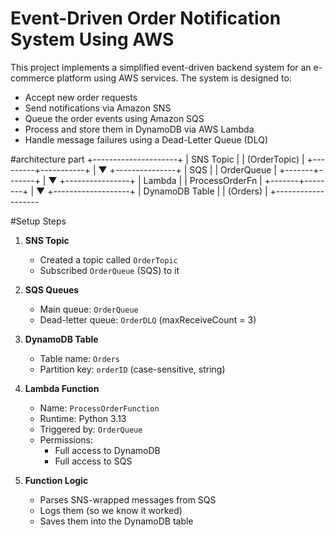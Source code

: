 # Event-Driven Order Notification System Using AWS
This project implements a simplified event-driven backend system for an e-commerce platform using AWS services. The system is designed to:

- Accept new order requests
- Send notifications via Amazon SNS
- Queue the order events using Amazon SQS
- Process and store them in DynamoDB via AWS Lambda
- Handle message failures using a Dead-Letter Queue (DLQ)

#architecture part 
      +---------------------+
      |     SNS Topic       |
      |    (OrderTopic)     |
      +---------+-----------+
                |
                ▼
        +---------------+
        |     SQS       |
        |  OrderQueue   |
        +-------+-------+
                |
                ▼
       +----------------+
       |   Lambda       |
       | ProcessOrderFn |
       +-------+--------+
               |
               ▼
      +-------------------+
      |   DynamoDB Table  |
      |     (Orders)      |
      +-------------------

  #Setup Steps

1. **SNS Topic**
   - Created a topic called `OrderTopic`
   - Subscribed `OrderQueue` (SQS) to it

2. **SQS Queues**
   - Main queue: `OrderQueue`
   - Dead-letter queue: `OrderDLQ` (maxReceiveCount = 3)

3. **DynamoDB Table**
   - Table name: `Orders`
   - Partition key: `orderID` (case-sensitive, string)

4. **Lambda Function**
   - Name: `ProcessOrderFunction`
   - Runtime: Python 3.13
   - Triggered by: `OrderQueue`
   - Permissions:
     - Full access to DynamoDB
     - Full access to SQS

5. **Function Logic**
   - Parses SNS-wrapped messages from SQS
   - Logs them (so we know it worked)
   - Saves them into the DynamoDB table
